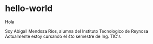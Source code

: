 # hello-world
Hola

Soy Abigail Mendoza Rios, alumna del Instituto Tecnologico de Reynosa
Actualmente estoy cursando el 4to semestre de Ing. TIC's
